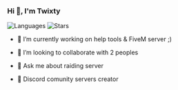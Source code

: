 ###                Hi 👋, I'm Twixty 

![Languages](https://github-readme-stats.vercel.app/api/top-langs/?username=twixty&layout=compact&title_color=fff&text_color=ffffff&bg_color=000000&hide_border=true)
![Stars](https://github-readme-stats.vercel.app/api?username=twixty&title_color=fff&text_color=ffffff&bg_color=000000&include_all_commits=false&hide_border=true&hide_title=true)

- 🔭 I’m currently working on help tools & FiveM server ;)
- 👯 I’m looking to collaborate with 2 peoples
- 💬 Ask me about raiding server

- 🔧 Discord comunity servers creator
